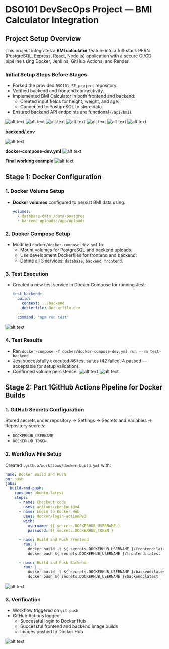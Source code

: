 # DSO101 DevSecOps Project — BMI Calculator Integration

## Project Setup Overview

This project integrates a **BMI calculator** feature into a full-stack PERN (PostgreSQL, Express, React, Node.js) application with a secure CI/CD pipeline using Docker, Jenkins, GitHub Actions, and Render.

### Initial Setup Steps Before Stages
- Forked the provided `DSO101_SE_project` repository.
- Verified backend and frontend connectivity.
- Implemented BMI Calculator in both frontend and backend:
  - Created input fields for height, weight, and age.
  - Connected to PostgreSQL to store data.
- Ensured backend API endpoints are functional (`/api/bmi`).

![alt text](img/1.png)
![alt text](img/2.png)
![alt text](img/3.png)
![alt text](img/4.png)
![alt text](img/5.png)
![alt text](img/6.png)
![alt text](img/7.png)

**backend/.env**

![alt text](img/14.png)

**docker-compose-dev.yml**
![alt text](img/15.png)

**Final working example**
![alt text](img/8.png)

## Stage 1: Docker Configuration

### 1. Docker Volume Setup
- **Docker volumes** configured to persist BMI data using:
  ```yaml
  volumes:
    - database-data:/data/postgres
    - backend-uploads:/app/uploads
  ```

### 2. Docker Compose Setup
- Modified `docker/docker-compose-dev.yml` to:
  - Mount volumes for PostgreSQL and backend uploads.
  - Use development Dockerfiles for frontend and backend.
  - Define all 3 services: `database`, `backend`, `frontend`.

### 3. Test Execution
- Created a new test service in Docker Compose for running Jest:
  ```yaml
  test-backend:
    build:
      context: ../backend
      dockerfile: Dockerfile.dev
    ...
    command: "npm run test"
  ```
![alt text](img/11.png)

### 4. Test Results
- Ran `docker-compose -f docker/docker-compose-dev.yml run --rm test-backend`
- Jest successfully executed 46 test suites (42 failed, 4 passed — acceptable for setup validation).
- Confirmed volume persistence.
![alt text](img/10.png)
![alt text](img/9.png)

## Stage 2: Part 1GitHub Actions Pipeline for Docker Builds

### 1. GitHub Secrets Configuration
Stored secrets under repository → Settings → Secrets and Variables → Repository secrets:
- `DOCKERHUB_USERNAME`
- `DOCKERHUB_TOKEN`

### 2. Workflow File Setup
Created `.github/workflows/docker-build.yml` with:
```yaml
name: Docker Build and Push
on: push
jobs:
  build-and-push:
    runs-on: ubuntu-latest
    steps:
      - name: Checkout code
        uses: actions/checkout@v4
      - name: Login to Docker Hub
        uses: docker/login-action@v3
        with:
          username: ${ secrets.DOCKERHUB_USERNAME }
          password: ${ secrets.DOCKERHUB_TOKEN }

      - name: Build and Push Frontend
        run: |
          docker build -t ${ secrets.DOCKERHUB_USERNAME }/frontend:latest -f frontend/Dockerfile.dev .
          docker push ${ secrets.DOCKERHUB_USERNAME }/frontend:latest

      - name: Build and Push Backend
        run: |
          docker build -t ${ secrets.DOCKERHUB_USERNAME }/backend:latest -f backend/Dockerfile.dev .
          docker push ${ secrets.DOCKERHUB_USERNAME }/backend:latest
```
![alt text](img/12.png)

### 3. Verification
- Workflow triggered on `git push`.
- GitHub Actions logged:
  - Successful login to Docker Hub
  - Successful frontend and backend image builds
  - Images pushed to Docker Hub

![alt text](img/13.png)

